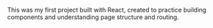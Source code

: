 This was my first project built with React, created to practice building components and understanding page structure and routing.
